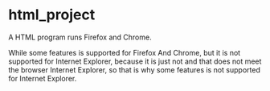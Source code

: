 # html_project
A HTML program runs Firefox and Chrome.

While some features is supported for Firefox And Chrome, but it is not supported for Internet Explorer, because it is just not and that does not meet the browser Internet Explorer, so that is why some features is not supported for Internet Explorer.

